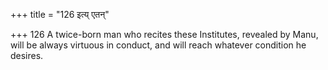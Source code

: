+++
title = "126 इत्य् एतन्"

+++
126	A twice-born man who recites these Institutes, revealed by Manu, will be always virtuous in conduct, and will reach whatever condition he desires.
